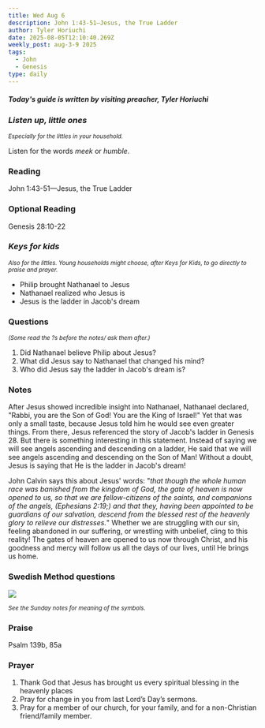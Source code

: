 ```yaml
---
title: Wed Aug 6
description: John 1:43-51—Jesus, the True Ladder
author: Tyler Horiuchi
date: 2025-08-05T12:10:40.269Z
weekly_post: aug-3-9 2025
tags:
  - John
  - Genesis
type: daily
---
```

##### *Today's guide is written by visiting preacher, Tyler Horiuchi*

### *Listen up, little ones*

<div><small><i>Especially for the littles in your household.</i></small></div>

Listen for the words *meek* or *humble*.

### Reading

John 1:43-51—Jesus, the True Ladder

### Optional Reading 

Genesis 28:10-22

### *Keys for kids*

<div><small><i>Also for the littles. Young households might choose, after Keys for Kids, to go directly to praise and prayer.</i></small></div>

* Philip brought Nathanael to Jesus
* Nathanael realized who Jesus is
* Jesus is the ladder in Jacob's dream 

### Questions

<div><small><i>(Some read the ?s before the notes/ ask them after.)</i></small></div>

1. Did Nathanael believe Philip about Jesus?
2. What did Jesus say to Nathanael that changed his mind?
3. Who did Jesus say the ladder in Jacob's dream is?

### Notes

After Jesus showed incredible insight into Nathanael, Nathanael declared, "Rabbi, you are the Son of God! You are the King of Israel!" Yet that was only a small taste, because Jesus told him he would see even greater things. From there, Jesus referenced the story of Jacob's ladder in Genesis 28. But there is something interesting in this statement. Instead of saying we will see angels ascending and descending on a ladder, He said that we will see angels ascending and descending on the Son of Man! Without a doubt, Jesus is saying that He is the ladder in Jacob's dream! 

John Calvin says this about Jesus' words: "*that though the whole human race was banished from the kingdom of God, the gate of heaven is now opened to us, so that we are fellow-citizens of the saints, and companions of the angels, (Ephesians 2:19;) and that they, having been appointed to be guardians of our salvation, descend from the blessed rest of the heavenly glory to relieve our distresses.*" Whether we are struggling with our sin, feeling abandoned in our suffering, or wrestling with unbelief, cling to this reality! The gates of heaven are opened to us now through Christ, and his goodness and mercy will follow us all the days of our lives, until He brings us home. 

### Swedish Method questions

![](/static/img/family_worship_study_ed-swedish_questions.png)

<div><small><i>See the Sunday notes for meaning of the symbols.</i></small></div>

### Praise

P﻿salm 139b, 85a 

### Prayer

1. Thank God that Jesus has brought us every spiritual blessing in the heavenly places
2. Pray for change in you from last Lord’s Day’s sermons.
3. Pray for a member of our church, for your family, and for a non-Christian friend/family member.